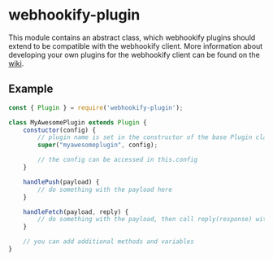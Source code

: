 # webhookify-plugin

This module contains an abstract class, which webhookify plugins should extend to be compatible with the webhookify client.
More information about developing your own plugins for the webhookify client can be found on the [wiki](https://github.com/webhookify/webhookify-client/wiki/Plugin-Development).

## Example

```javascript
const { Plugin } = require('webhookify-plugin');

class MyAwesomePlugin extends Plugin {
	constuctor(config) {
		// plugin name is set in the constructor of the base Plugin class
		super("myawesomeplugin", config);

		// the config can be accessed in this.config
	}

	handlePush(payload) {
		// do something with the payload here
	}

	handleFetch(payload, reply) {
		// do something with the payload, then call reply(response) within 5 seconds
	}

	// you can add additional methods and variables
}
```